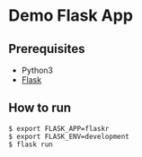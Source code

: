 # Demo Flask App

## Prerequisites

* Python3
* [Flask](https://flask.palletsprojects.com/en/1.1.x/installation/#installation) 

## How to run

    $ export FLASK_APP=flaskr
    $ export FLASK_ENV=development
    $ flask run